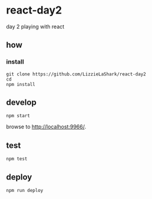 
# react-day2

day 2 playing with react

## how

### install

```
git clone https://github.com/LizzieLaShark/react-day2
cd 
npm install
```

## develop

```
npm start
```

browse to <http://localhost:9966/>.

## test

```
npm test
```

## deploy

```
npm run deploy
```
